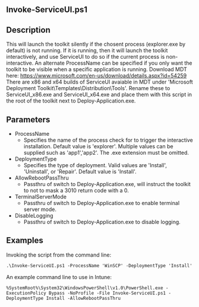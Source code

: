 ## Invoke-ServiceUI.ps1

## Description

This will launch the toolkit silently if the chosent process (explorer.exe by default) is not running. If it is running, then it will launch the toolkit interactively, and use ServiceUI to do so if the current process is non-interactive.
An alternate ProcessName can be specified if you only want the toolkit to be visible when a specific application is running.
Download MDT here: https://www.microsoft.com/en-us/download/details.aspx?id=54259
There are x86 and x64 builds of ServiceUI avaiable in MDT under 'Microsoft Deployment Toolkit\Templates\Distribution\Tools'. Rename these to ServiceUI_x86.exe and ServiceUI_x64.exe and place them with this script in the root of the toolkit next to Deploy-Application.exe.

## Parameters

- ProcessName
  - Specifies the name of the process check for to trigger the interactive installation. Default value is 'explorer'. Multiple values can be supplied such as 'app1','app2'. The .exe extension must be omitted.
- DeploymentType
  - Specifies the type of deployment. Valid values are 'Install', 'Uninstall', or 'Repair'. Default value is 'Install'.
- AllowRebootPassThru
  - Passthru of switch to Deploy-Application.exe, will instruct the toolkit to not to mask a 3010 return code with a 0.
- TerminalServerMode
  - Passthru of switch to Deploy-Application.exe to enable terminal server mode.
- DisableLogging
  - Passthru of switch to Deploy-Application.exe to disable logging.

## Examples

Invoking the script from the command line:

```ps
.\Invoke-ServiceUI.ps1 -ProcessName 'WinSCP' -DeploymentType 'Install' -AllowRebootPassThru
```

An example command line to use in Intune:

```
%SystemRoot%\System32\WindowsPowerShell\v1.0\PowerShell.exe -ExecutionPolicy Bypass -NoProfile -File Invoke-ServiceUI.ps1 -DeploymentType Install -AllowRebootPassThru
```
